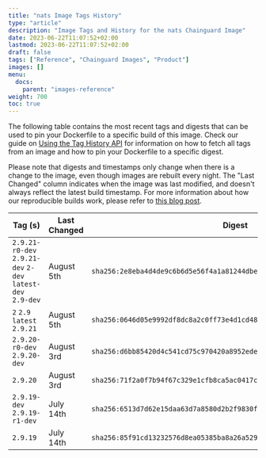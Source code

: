 ```yaml
---
title: "nats Image Tags History"
type: "article"
description: "Image Tags and History for the nats Chainguard Image"
date: 2023-06-22T11:07:52+02:00
lastmod: 2023-06-22T11:07:52+02:00
draft: false
tags: ["Reference", "Chainguard Images", "Product"]
images: []
menu:
  docs:
    parent: "images-reference"
weight: 700
toc: true
---
```


The following table contains the most recent tags and digests that can be used to pin your Dockerfile to a specific build of this image. Check our guide on [Using the Tag History API](/chainguard/chainguard-images/using-the-tag-history-api/) for information on how to fetch all tags from an image and how to pin your Dockerfile to a specific digest.

Please note that digests and timestamps only change when there is a change to the image, even though images are rebuilt every night. The "Last Changed" column indicates when the image was last modified, and doesn't always reflect the latest build timestamp. For more information about how our reproducible builds work, please refer to [this blog post](https://www.chainguard.dev/unchained/reproducing-chainguards-reproducible-image-builds).

| Tag (s)                                                      | Last Changed | Digest                                                                    |
|--------------------------------------------------------------|--------------|---------------------------------------------------------------------------|
|  `2.9.21-r0-dev` `2.9.21-dev` `2-dev` `latest-dev` `2.9-dev` | August 5th   | `sha256:2e8eba4d4de9c6b6d5e56f4a1a81244dbe6ec5498018092cd0be47f8251655f3` |
|  `2` `2.9` `latest` `2.9.21`                                 | August 5th   | `sha256:0646d05e9992df8dc8a2c0ff73e4d1cd48cb146ccfad127f7712a666a7809361` |
|  `2.9.20-r0-dev` `2.9.20-dev`                                | August 3rd   | `sha256:d6bb85420d4c541cd75c970420a8952edeac5622427a9ff37f5c59e1228f2050` |
|  `2.9.20`                                                    | August 3rd   | `sha256:71f2a0f7b94f67c329e1cfb8ca5ac0417c5c2710c53d8b29385ffbce15c71576` |
|  `2.9.19-dev` `2.9.19-r1-dev`                                | July 14th    | `sha256:6513d7d62e15daa63d7a8580d2b2f9830f468b263d536b68102659035ef34124` |
|  `2.9.19`                                                    | July 14th    | `sha256:85f91cd13232576d8ea05385ba8a26a5298353890f741e5fb06969f991995b35` |
